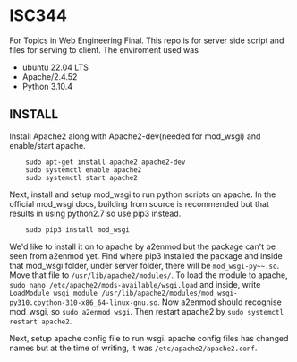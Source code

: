 # ISC344

For Topics in Web Engineering Final.
This repo is for server side script and files for serving to client.
The enviroment used was
- ubuntu 22.04 LTS
- Apache/2.4.52
- Python 3.10.4

## INSTALL

Install Apache2 along with Apache2-dev(needed for mod_wsgi) and enable/start apache.
```
    sudo apt-get install apache2 apache2-dev
    sudo systemctl enable apache2
    sudo systemctl start apache2
```

Next, install and setup mod_wsgi to run python scripts on apache.
In the official mod_wsgi docs, building from source is recommended but that results in using python2.7 so use pip3 instead.
```
    sudo pip3 install mod_wsgi
```

We'd like to install it on to apache by a2enmod but the package can't be seen from a2enmod yet.
Find where pip3 installed the package and inside that mod_wsgi folder, under server folder, there will be `mod_wsgi-py~~.so`. Move that file to `/usr/lib/apache2/modules/`.
To load the module to apache, `sudo nano /etc/apache2/mods-available/wsgi.load` and inside, write `LoadModule wsgi_module /usr/lib/apache2/modules/mod_wsgi-py310.cpython-310-x86_64-linux-gnu.so`. Now a2enmod should recognise mod_wsgi, so `sudo a2enmod wsgi`. Then restart apache2 by `sudo systemctl restart apache2`.

Next, setup apache config file to run wsgi. apache config files has changed names but at the time of writing, it was `/etc/apache2/apache2.conf`.
